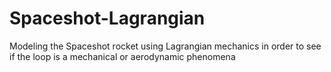 # Spaceshot-Lagrangian
Modeling the Spaceshot rocket using Lagrangian mechanics in order to see if the loop is a mechanical or aerodynamic phenomena
